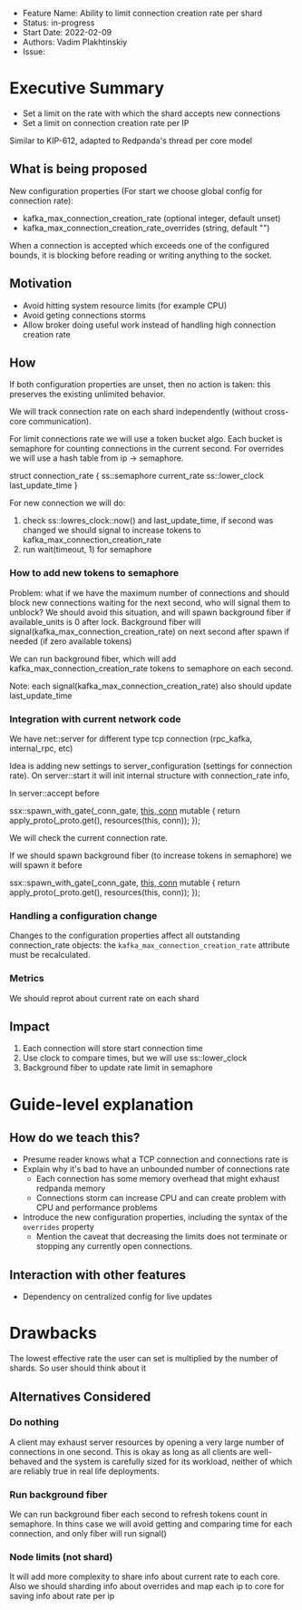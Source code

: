 - Feature Name: Ability to limit connection creation rate per shard
- Status: in-progress
- Start Date: 2022-02-09
- Authors: Vadim Plakhtinskiy
- Issue: 

# Executive Summary

- Set a limit on the rate with which the shard accepts new connections
- Set a limit on connection creation rate per IP


Similar to KIP-612, adapted to Redpanda's thread per core model

## What is being proposed

New configuration properties (For start we choose global config for connection rate):
- kafka_max_connection_creation_rate (optional integer, default unset)
- kafka_max_connection_creation_rate_overrides (string, default "")


When a connection is accepted which exceeds one of the configured
bounds, it is blocking before reading or writing anything to the socket.


## Motivation

* Avoid hitting system resource limits (for example CPU)
* Avoid geting connections storms
* Allow broker doing useful work instead of handling high connection creation rate

## How

If both configuration properties are unset, then no action is taken: this
preserves the existing unlimited behavior.
 
We will track connection rate on each shard independently (without cross-core communication).
 
For limit connections rate we will use a token bucket algo. Each bucket is semaphore for counting connections in the current second. For overrides we will use a hash table from ip -> semaphore.
 
struct connection_rate {
   ss::semaphore current_rate
   ss::lower_clock last_update_time
}
 
For new connection we will do:
1. check ss::lowres_clock::now() and last_update_time, if second was changed we should signal to increase tokens to kafka_max_connection_creation_rate
2. run wait(timeout, 1) for semaphore

### How to add new tokens to semaphore
Problem: what if we have the maximum number of connections and should block new connections
waiting for the next second, who will signal them to unblock?
We should avoid this situation, and will spawn background fiber if available_units is 0 after lock.
Background fiber will signal(kafka_max_connection_creation_rate) on next second after spawn if needed (if zero available tokens)
 
We can run background fiber, which will add kafka_max_connection_creation_rate tokens to semaphore on each second.
 
Note: each signal(kafka_max_connection_creation_rate) also should update last_update_time

### Integration with current network code
We have net::server for different type tcp connection (rpc_kafka, internal_rpc, etc)
 
Idea is adding new settings to server_configuration (settings for connection rate).
On server::start it will init internal structure with connection_rate info,
 
In server::accept before
 
ssx::spawn_with_gate(_conn_gate, [this, conn]() mutable {
  return apply_proto(_proto.get(), resources(this, conn));
});
            
We will check the current connection rate.
 
If we should spawn background fiber (to increase tokens in semaphore) we will spawn it before
 
ssx::spawn_with_gate(_conn_gate, [this, conn]() mutable {
  return apply_proto(_proto.get(), resources(this, conn));
});

### Handling a configuration change

Changes to the configuration properties affect all outstanding
connection_rate objects: the `kafka_max_connection_creation_rate` attribute must be recalculated.

### Metrics
We should reprot about current rate on each shard

## Impact

1. Each connection will store start connection time
2. Use clock to compare times, but we will use ss::lower_clock
3. Background fiber to update rate limit in semaphore

# Guide-level explanation

## How do we teach this?
* Presume reader knows what a TCP connection and connections rate is
* Explain why it's bad to have an unbounded number of connections rate
  * Each connection has some memory overhead that might exhaust redpanda memory
  * Connections storm can increase CPU and can create problem with CPU and performance problems
* Introduce the new configuration properties, including the syntax of the
 `overrides` property
  * Mention the caveat that decreasing the limits does not terminate or stopping any
   currently open connections.


## Interaction with other features

* Dependency on centralized config for live updates

# Drawbacks

The lowest effective rate the user can set is multiplied by the number of shards.
So user should think about it

## Alternatives Considered

### Do nothing

A client may exhaust server resources by opening a very large number of
connections in one second. This is okay as long as all clients are well-behaved and the
system is carefully sized for its workload, neither of which are reliably true
in real life deployments.

### Run background fiber
We can run background fiber each second to refresh tokens count in semaphore.
In thins case we will avoid getting and comparing time for each connection,
and only fiber will run signal()

### Node limits (not shard)

It will add more complexity to share info about current rate to each core.
Also we should sharding info about overrides and map each ip to core for saving
info about rate per ip
